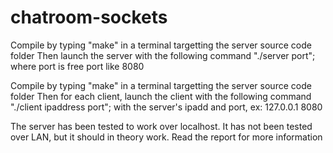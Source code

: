 # chatroom-sockets
Compile by typing "make" in a terminal targetting the server source code folder 
Then launch the server with the following command "./server port"; where port is free port like 8080

Compile by typing "make" in a terminal targetting the server source code folder 
Then for each client, launch the client with the following command "./client ipaddress port"; with the server's ipadd and port, ex: 127.0.0.1 8080

The server has been tested to work over localhost. It has not been tested over LAN, but it should in theory work. Read the report for more information
